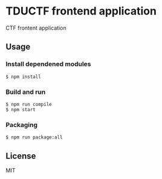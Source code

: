 # TDUCTF frontend application

CTF frontent application

## Usage

### Install dependened modules

```
$ npm install
```

### Build and run

```
$ npm run compile
$ npm start
```

### Packaging
```
$ npm run package:all
```


## License
MIT
